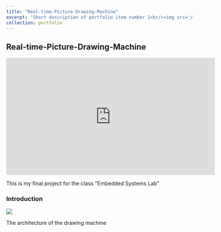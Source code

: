 ```yaml
---
title: "Real-time-Picture-Drawing-Machine"
excerpt: "Short description of portfolio item number 1<br/><img src='/images/writing_machine/architecture.png'>"
collection: portfolio
---
```


## Real-time-Picture-Drawing-Machine

<iframe width="560" height="315" src="https://www.youtube.com/embed/XFeANVEaMYw" frameborder="0" allow="accelerometer; autoplay; clipboard-write; encrypted-media; gyroscope; picture-in-picture" allowfullscreen></iframe>

This is my final project for the class "Embedded Systems Lab"

### Introduction

<img src="/binomial14.github.io/images/writing_machine/architecture.png"/>

The architecture of the drawing machine
